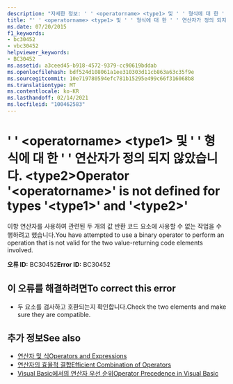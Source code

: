 ```yaml
---
description: "자세한 정보: ' ' <operatorname> <type1> 및 ' ' 형식에 대 한 ' ' 연산자가 정의 되지 않았습니다. <type2>"
title: "' ' <operatorname> <type1> 및 ' ' 형식에 대 한 ' ' 연산자가 정의 되지 않았습니다. <type2>"
ms.date: 07/20/2015
f1_keywords:
- bc30452
- vbc30452
helpviewer_keywords:
- BC30452
ms.assetid: a3ceed45-b918-4572-9379-cc90619bddab
ms.openlocfilehash: bdf524d108061a1ee310303d11cb863a63c35f9e
ms.sourcegitcommit: 10e719780594efc781b15295e499c66f316068b8
ms.translationtype: MT
ms.contentlocale: ko-KR
ms.lasthandoff: 02/14/2021
ms.locfileid: "100462583"
---
```

# <a name="operator-operatorname-is-not-defined-for-types-type1-and-type2"></a><span data-ttu-id="b7629-103">' ' \<operatorname> \<type1> 및 ' ' 형식에 대 한 ' ' 연산자가 정의 되지 않았습니다. \<type2></span><span class="sxs-lookup"><span data-stu-id="b7629-103">Operator '\<operatorname>' is not defined for types '\<type1>' and '\<type2>'</span></span>

<span data-ttu-id="b7629-104">이항 연산자를 사용하여 관련된 두 개의 값 반환 코드 요소에 사용할 수 없는 작업을 수행하려고 했습니다.</span><span class="sxs-lookup"><span data-stu-id="b7629-104">You have attempted to use a binary operator to perform an operation that is not valid for the two value-returning code elements involved.</span></span>  
  
 <span data-ttu-id="b7629-105">**오류 ID:** BC30452</span><span class="sxs-lookup"><span data-stu-id="b7629-105">**Error ID:** BC30452</span></span>  
  
## <a name="to-correct-this-error"></a><span data-ttu-id="b7629-106">이 오류를 해결하려면</span><span class="sxs-lookup"><span data-stu-id="b7629-106">To correct this error</span></span>  
  
- <span data-ttu-id="b7629-107">두 요소를 검사하고 호환되는지 확인합니다.</span><span class="sxs-lookup"><span data-stu-id="b7629-107">Check the two elements and make sure they are compatible.</span></span>  
  
## <a name="see-also"></a><span data-ttu-id="b7629-108">추가 정보</span><span class="sxs-lookup"><span data-stu-id="b7629-108">See also</span></span>

- [<span data-ttu-id="b7629-109">연산자 및 식</span><span class="sxs-lookup"><span data-stu-id="b7629-109">Operators and Expressions</span></span>](../programming-guide/language-features/operators-and-expressions/index.md)
- [<span data-ttu-id="b7629-110">연산자의 효율적 결합</span><span class="sxs-lookup"><span data-stu-id="b7629-110">Efficient Combination of Operators</span></span>](../programming-guide/language-features/operators-and-expressions/efficient-combination-of-operators.md)
- [<span data-ttu-id="b7629-111">Visual Basic에서의 연산자 우선 순위</span><span class="sxs-lookup"><span data-stu-id="b7629-111">Operator Precedence in Visual Basic</span></span>](../language-reference/operators/operator-precedence.md)
